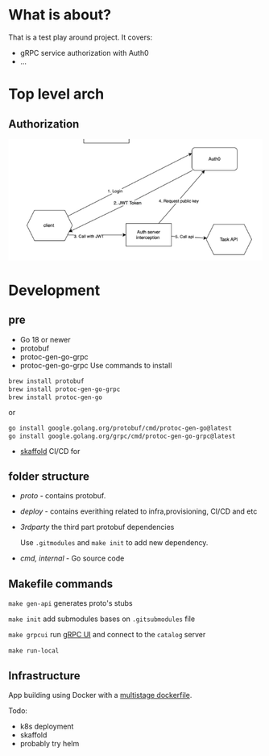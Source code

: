 # What is about?
That is a test play around project. It covers: 

- gRPC service authorization with Auth0
- ...

# Top level arch
## Authorization
![img_2.png](img_2.png)

# Development
## pre 

- Go 18 or newer
- protobuf
- protoc-gen-go-grpc
- protoc-gen-go-grpc
Use commands to install
```shell
brew install protobuf
brew install protoc-gen-go-grpc
brew install protoc-gen-go
```
or 
```shell
go install google.golang.org/protobuf/cmd/protoc-gen-go@latest
go install google.golang.org/grpc/cmd/protoc-gen-go-grpc@latest
```

- [skaffold](https://skaffold.dev/docs/install/) CI/CD for


## folder structure 
 - _proto_ - contains protobuf. 
 - _deploy_ - contains everithing related to infra,provisioning, CI/CD and etc
 - _3rdparty_ the third part protobuf dependencies 
    
   Use `.gitmodules` and `make init` to add new dependency. 

 - _cmd, internal_ - Go source code

## Makefile commands 

`make gen-api` generates proto's stubs

`make init` add submodules bases on `.gitsubmodules` file

`make grpcui` run [gRPC UI](https://github.com/fullstorydev/grpcui) and connect to the `catalog` server

`make run-local` 


## Infrastructure
App building using Docker with a [multistage dockerfile](https://docs.docker.com/build/building/multi-stage/).

Todo: 
- k8s deployment
- skaffold 
- probably try helm